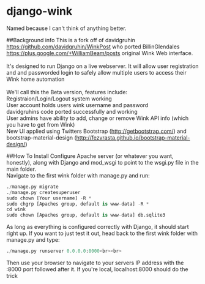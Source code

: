 # django-wink
Named because I can't think of anything better.

##Background info
This is a fork off of davidgruhin https://github.com/davidgruhin/WinkPost who ported BillinGlendales https://plus.google.com/+WilliamBeam/posts original Wink Web interface.
<br>
<br>
It's designed to run Django on a live webserver.  It will allow user registration and and passworded login to safely allow multiple users to access their Wink home automation
<br><br>
We'll call this the Beta version, features include:<br>
Registraion/Login/Logout system working<br>
User account holds users wink username and password<br>
davidgruhins code ported successfully and working<br>
User admins have ability to add, change or remove Wink API info (which you have to get from Wink)<br>
New UI applied using Twitters Bootstrap (http://getbootstrap.com/) and bootstrap-material-design (http://fezvrasta.github.io/bootstrap-material-design/)<br>



##How To Install
Configure Apache server (or whatever you want, honestly), along with Django and mod_wsgi to point to the wsgi.py file in the main folder.<br>
Navigate to the first wink folder with manage.py and run:<br>
``` python
./manage.py migrate
./manage.py createsuperuser
sudo chown [Your username] -R *
sudo chgrp [Apaches group, default is www-data] -R *
cd wink
sudo chown [Apaches group, default is www-data] db.sqlite3
```
As long as everything is configured correctly with Django, it should start right up.  If you want to just test it out, head back to the first wink folder with manage.py and type:<br>
``` python
./manage.py runserver 0.0.0.0:8000<br><br>
```
Then use your browser to navigate to your servers IP address with the :8000 port followed after it.  If you're local, localhost:8000 should do the trick

